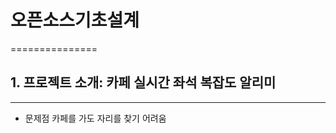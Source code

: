 # 오픈소스기초설계
===============
## 1. 프로젝트 소개: 카페 실시간 좌석 복잡도 알리미
--------------------------------------------------
* 문제점
카페를 가도 자리를 찾기 어려움

